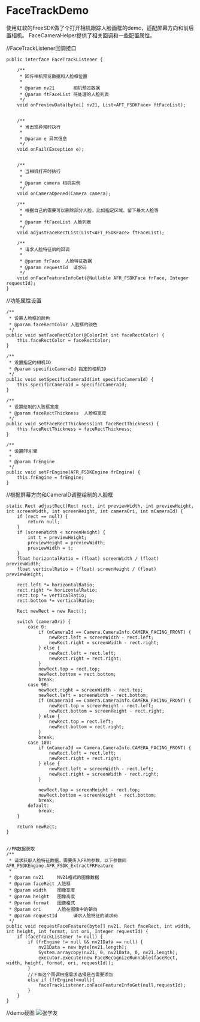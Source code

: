
# FaceTrackDemo
使用虹软的FreeSDK做了个打开相机跟踪人脸画框的demo，适配屏幕方向和前后置相机。
FaceCameraHelper提供了相关回调和一些配置属性。

//FaceTrackListener回调接口

    public interface FaceTrackListener {

        /**
         * 回传相机预览数据和人脸框位置
         *
         * @param nv21       相机预览数据
         * @param ftFaceList 待处理的人脸列表
         */
        void onPreviewData(byte[] nv21, List<AFT_FSDKFace> ftFaceList);


        /**
         * 当出现异常时执行
         *
         * @param e 异常信息
         */
        void onFail(Exception e);


        /**
         * 当相机打开时执行
         *
         * @param camera 相机实例
         */
        void onCameraOpened(Camera camera);

        /**
         * 根据自己的需要可以删除部分人脸，比如指定区域、留下最大人脸等
         *
         * @param ftFaceList 人脸列表
         */
        void adjustFaceRectList(List<AFT_FSDKFace> ftFaceList);

        /**
         * 请求人脸特征后的回调
         *
         * @param frFace  人脸特征数据
         * @param requestId  请求码
         */
        void onFaceFeatureInfoGet(@Nullable AFR_FSDKFace frFace, Integer requestId);
    }

        
//功能属性设置

    /**
     * 设置人脸框的颜色
     * @param faceRectColor 人脸框的颜色
     */
    public void setFaceRectColor(@ColorInt int faceRectColor) {
        this.faceRectColor = faceRectColor;
    }

    /**
     * 设置指定的相机ID
     * @param specificCameraId 指定的相机ID
     */
    public void setSpecificCameraId(int specificCameraId) {
        this.specificCameraId = specificCameraId;
    }

    /**
     * 设置绘制的人脸框宽度
     * @param faceRectThickness  人脸框宽度
     */
    public void setFaceRectThickness(int faceRectThickness) {
        this.faceRectThickness = faceRectThickness;
    }
    
    /**
     * 设置FR引擎
     *
     * @param frEngine
     */
    public void setFrEngine(AFR_FSDKEngine frEngine) {
        this.frEngine = frEngine;
    }
    
//根据屏幕方向和CameraID调整绘制的人脸框

    static Rect adjustRect(Rect rect, int previewWidth, int previewHeight, int screenWidth, int screenHeight, int cameraOri, int mCameraId) {
        if (rect == null) {
            return null;
        }
        if (screenWidth < screenHeight) {
            int t = previewHeight;
            previewHeight = previewWidth;
            previewWidth = t;
        }
        float horizontalRatio = (float) screenWidth / (float) previewWidth;
        float verticalRatio = (float) screenHeight / (float) previewHeight;

        rect.left *= horizontalRatio;
        rect.right *= horizontalRatio;
        rect.top *= verticalRatio;
        rect.bottom *= verticalRatio;

        Rect newRect = new Rect();

        switch (cameraOri) {
            case 0:
                if (mCameraId == Camera.CameraInfo.CAMERA_FACING_FRONT) {
                    newRect.left = screenWidth - rect.left;
                    newRect.right = screenWidth - rect.right;
                } else {
                    newRect.left = rect.left;
                    newRect.right = rect.right;
                }
                newRect.top = rect.top;
                newRect.bottom = rect.bottom;
                break;
            case 90:
                newRect.right = screenWidth - rect.top;
                newRect.left = screenWidth - rect.bottom;
                if (mCameraId == Camera.CameraInfo.CAMERA_FACING_FRONT) {
                    newRect.top = screenHeight - rect.left;
                    newRect.bottom = screenHeight - rect.right;
                } else {
                    newRect.top = rect.left;
                    newRect.bottom = rect.right;
                }
                break;
            case 180:
                if (mCameraId == Camera.CameraInfo.CAMERA_FACING_FRONT) {
                    newRect.left = rect.left;
                    newRect.right = rect.right;
                } else {
                    newRect.left = screenWidth - rect.left;
                    newRect.right = screenWidth - rect.right;
                }

                newRect.top = screenHeight - rect.top;
                newRect.bottom = screenHeight - rect.bottom;
                break;
            default:
                break;
        }

        return newRect;
    }


    //FR数据获取
    /**
     * 请求获取人脸特征数据，需要传入FR的参数，以下参数同 AFR_FSDKEngine.AFR_FSDK_ExtractFRFeature
     *
     * @param nv21     NV21格式的图像数据
     * @param faceRect 人脸框
     * @param width    图像宽度
     * @param height   图像高度
     * @param format   图像格式
     * @param ori      人脸在图像中的朝向
     * @param requestId      请求人脸特征的请求码
     */
    public void requestFaceFeature(byte[] nv21, Rect faceRect, int width, int height, int format, int ori, Integer requestId) {
        if (faceTrackListener != null) {
            if (frEngine != null && nv21Data == null) {
                nv21Data = new byte[nv21.length];
                System.arraycopy(nv21, 0, nv21Data, 0, nv21.length);
                executor.execute(new FaceRecognizeRunnable(faceRect, width, height, format, ori, requestId));
            }
            //下面这个回调根据需求选择是否需要添加
            else if (frEngine!=null){
                faceTrackListener.onFaceFeatureInfoGet(null,requestId);
            }
        }
    }


//demo截图
![张学友](https://github.com/wangshengyang1996/FaceTrackDemo/blob/master/%E5%BC%A0%E5%AD%A6%E5%8F%8B.jpg)
